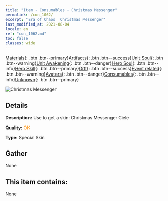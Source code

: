 ```yaml
---
title: "Item - Consumables - Christmas Messenger"
permalink: /con_1062/
excerpt: "Era of Chaos  Christmas Messenger"
last_modified_at: 2021-08-04
locale: en
ref: "con_1062.md"
toc: false
classes: wide
---
```

 [Materials](/Items/){: .btn .btn--primary}[Artifacts](/Items/Artifacts/){: .btn .btn--success}[Unit Soul](/Items/UnitSoul/){: .btn .btn--warning}[Unit Awakening](/Items/UnitAwakening/){: .btn .btn--danger}[Hero Soul](/Items/HeroSoul/){: .btn .btn--info}[Hero Skill](/Items/HeroSkill/){: .btn .btn--primary}[Gift](/Items/Gift/){: .btn .btn--success}[Event related](/Items/Events/){: .btn .btn--warning}[Avatars](/Items/Avatars/){: .btn .btn--danger}[Consumables](/Items/Consumables/){: .btn .btn--info}[Unknown](/Items/Unknown/){: .btn .btn--primary}

 ![Christmas Messenger](/images/h/h_Ciele5.jpg)

## Details
 **Description:** Use to get a skin: Christmas Messenger Ciele

 **Quality:** <span style="color: #FF8C00">OK</span>

 **Type:** Special Skin

## Gather

  None

## This item contains:

  None

